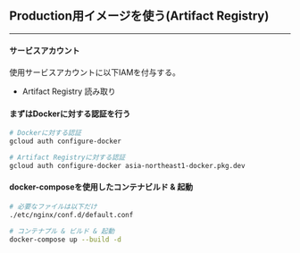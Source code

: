 



## Production用イメージを使う(Artifact Registry)
---

#### サービスアカウント
使用サービスアカウントに以下IAMを付与する。
- Artifact Registry 読み取り


#### まずはDockerに対する認証を行う

```bash
# Dockerに対する認証
gcloud auth configure-docker

# Artifact Registryに対する認証
gcloud auth configure-docker asia-northeast1-docker.pkg.dev
```

#### docker-composeを使用したコンテナビルド & 起動

```bash
# 必要なファイルは以下だけ
./etc/nginx/conf.d/default.conf

# コンテナプル & ビルド & 起動
docker-compose up --build -d
```